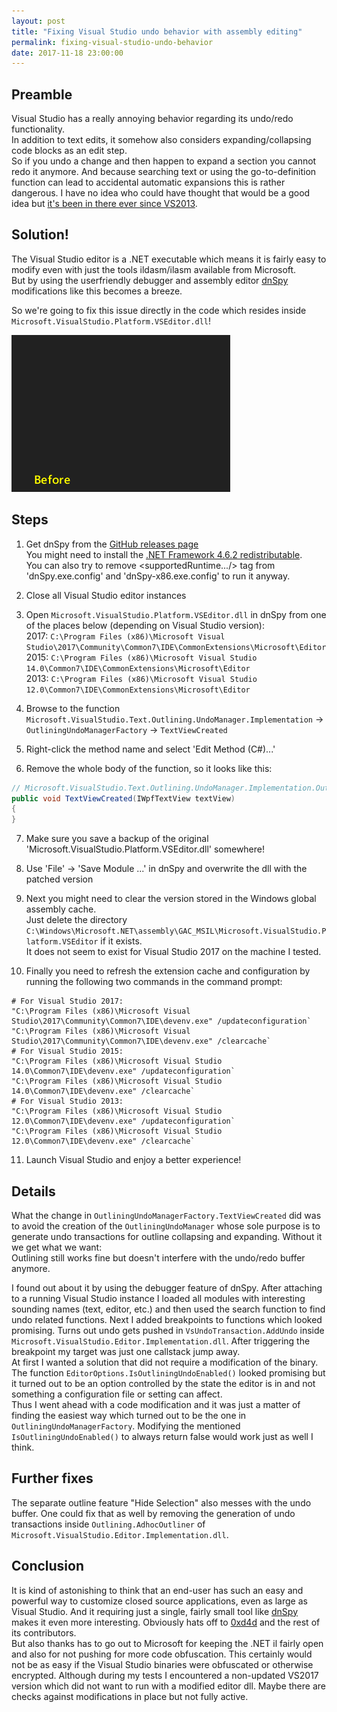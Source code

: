 ```yaml
---
layout: post
title: "Fixing Visual Studio undo behavior with assembly editing"
permalink: fixing-visual-studio-undo-behavior
date: 2017-11-18 23:00:00
---
```


Preamble
--------
Visual Studio has a really annoying behavior regarding its undo/redo functionality.  
In addition to text edits, it somehow also considers expanding/collapsing code blocks as an edit step.  
So if you undo a change and then happen to expand a section you cannot redo it anymore.
And because searching text or using the go-to-definition function can lead to accidental automatic
expansions this is rather dangerous.
I have no idea who could have thought that would be a good idea but [it's been in there ever since VS2013](https://visualstudio.uservoice.com/forums/121579-visual-studio-ide/suggestions/3989085-exclude-outlining-operations-from-the-undo-redo-st).

Solution!
---------
The Visual Studio editor is a .NET executable which means it is fairly easy to modify even with just the tools ildasm/ilasm available from Microsoft.  
But by using the userfriendly debugger and assembly editor [dnSpy](https://github.com/0xd4d/dnSpy) modifications like this becomes a breeze.

So we're going to fix this issue directly in the code which resides inside `Microsoft.VisualStudio.Platform.VSEditor.dll`!

<img src="/images/visualstudio_undofix.gif" alt="Before / after animation">

Steps
-----
 1. Get dnSpy from the [GitHub releases page](https://github.com/0xd4d/dnSpy/releases)  
   You might need to install the [.NET Framework 4.6.2 redistributable](https://www.microsoft.com/net/download/thank-you/net462).  
   You can also try to remove <supportedRuntime.../> tag from 'dnSpy.exe.config' and 'dnSpy-x86.exe.config' to run it anyway.

 2. Close all Visual Studio editor instances

 3. Open `Microsoft.VisualStudio.Platform.VSEditor.dll` in dnSpy from one of the places below (depending on Visual Studio version):  
    2017: `C:\Program Files (x86)\Microsoft Visual Studio\2017\Community\Common7\IDE\CommonExtensions\Microsoft\Editor`  
    2015: `C:\Program Files (x86)\Microsoft Visual Studio 14.0\Common7\IDE\CommonExtensions\Microsoft\Editor`  
    2013: `C:\Program Files (x86)\Microsoft Visual Studio 12.0\Common7\IDE\CommonExtensions\Microsoft\Editor`  

 4. Browse to the function `Microsoft.VisualStudio.Text.Outlining.UndoManager.Implementation` -> `OutliningUndoManagerFactory` -> `TextViewCreated`

 5. Right-click the method name and select 'Edit Method (C#)...'

 6. Remove the whole body of the function, so it looks like this:
~~~ c#
// Microsoft.VisualStudio.Text.Outlining.UndoManager.Implementation.OutliningUndoManagerFactory
public void TextViewCreated(IWpfTextView textView)
{
}
~~~

 7. Make sure you save a backup of the original 'Microsoft.VisualStudio.Platform.VSEditor.dll' somewhere!

 8. Use 'File' -> 'Save Module ...' in dnSpy and overwrite the dll with the patched version

 9. Next you might need to clear the version stored in the Windows global assembly cache.  
    Just delete the directory `C:\Windows\Microsoft.NET\assembly\GAC_MSIL\Microsoft.VisualStudio.Platform.VSEditor` if it exists.  
    It does not seem to exist for Visual Studio 2017 on the machine I tested.

10. Finally you need to refresh the extension cache and configuration by running the following two commands in the command prompt:
~~~ shell
# For Visual Studio 2017:
"C:\Program Files (x86)\Microsoft Visual Studio\2017\Community\Common7\IDE\devenv.exe" /updateconfiguration`
"C:\Program Files (x86)\Microsoft Visual Studio\2017\Community\Common7\IDE\devenv.exe" /clearcache`
# For Visual Studio 2015:
"C:\Program Files (x86)\Microsoft Visual Studio 14.0\Common7\IDE\devenv.exe" /updateconfiguration`
"C:\Program Files (x86)\Microsoft Visual Studio 14.0\Common7\IDE\devenv.exe" /clearcache`
# For Visual Studio 2013:
"C:\Program Files (x86)\Microsoft Visual Studio 12.0\Common7\IDE\devenv.exe" /updateconfiguration`
"C:\Program Files (x86)\Microsoft Visual Studio 12.0\Common7\IDE\devenv.exe" /clearcache`
~~~

11. Launch Visual Studio and enjoy a better experience!

Details
-------
What the change in `OutliningUndoManagerFactory.TextViewCreated` did was to avoid the
creation of the `OutliningUndoManager` whose sole purpose is to generate undo transactions
for outline collapsing and expanding. Without it we get what we want:  
Outlining still works fine but doesn't interfere with the undo/redo buffer anymore.

I found out about it by using the debugger feature of dnSpy. After attaching to a running
Visual Studio instance I loaded all modules with interesting sounding names (text, editor, etc.)
and then used the search function to find undo related functions. Next I added breakpoints to
functions which looked promising. Turns out undo gets pushed in `VsUndoTransaction.AddUndo`
inside `Microsoft.VisualStudio.Editor.Implementation.dll`. After triggering the breakpoint
my target was just one callstack jump away.  
At first I wanted a solution that did not require a modification of the binary.
The function `EditorOptions.IsOutliningUndoEnabled()` looked promising but it turned out to
be an option controlled by the state the editor is in and not something a configuration file or
setting can affect.  
Thus I went ahead with a code modification and it was just a matter of finding the easiest
way which turned out to be the one in `OutliningUndoManagerFactory`. Modifying the mentioned
`IsOutliningUndoEnabled()` to always return false would work just as well I think.


Further fixes
-------------
The separate outline feature "Hide Selection" also messes with the undo buffer.
One could fix that as well by removing the generation of undo transactions inside
`Outlining.AdhocOutliner` of `Microsoft.VisualStudio.Editor.Implementation.dll`.

Conclusion
----------
It is kind of astonishing to think that an end-user has such an easy and powerful way to customize closed
source applications, even as large as Visual Studio. And it requiring just a single, fairly small tool
like [dnSpy](https://github.com/0xd4d/dnSpy) makes it even more interesting. Obviously hats off to
[0xd4d](https://github.com/0xd4d) and the rest of its contributors.  
But also thanks has to go out to Microsoft for keeping the .NET il fairly open and also for not pushing
for more code obfuscation. This certainly would not be as easy if the Visual Studio binaries were
obfuscated or otherwise encrypted.
Although during my tests I encountered a non-updated VS2017 version which did not want to run with a
modified editor dll. Maybe there are checks against modifications in place but not fully active.
